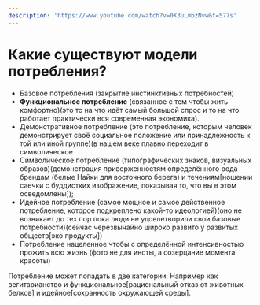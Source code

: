 ```yaml
---
description: 'https://www.youtube.com/watch?v=0K3uLmbzNvw&t=577s'
---
```


# Какие существуют модели потребления?

* Базовое потребления \(закрытие инстинктивных потребностей\)
* **Функциональное потребление** \(связанное с тем чтобы жить комфортно\)\(это то на что идёт самый большой спрос и то на что работает практически вся современная экономика\).
* Демонстративное потребление \(это потребление, которым человек демонстрирует своё социальное положение или принадлежность к той или иной группе\)\(в нашем веке плавно переходит в символическое
* Символическое потребление \(типографических знаков, визуальных образов\)\(демонстрация приверженностям определённого рода брендам \(белые Найки для восточного берега\) и течениям\[ношении саечки с буддистких изображение, показывая то, что вы в этом осведомлены\]\);
* Идейное потребление \(самое мощное и самое действенное потребление, которое подкреплено какой-то идеологией\)\(оно не возникает до тех пор пока люди не удовлетворили свои базовые потребности\)\(сейчас черезвычайно широко развито у развитых обществ\[эко продукты\]\)
* Потребление нацеленное чтобы с определённой интенсивностью прожить всю жизнь \(фото не для инсты, а созерцание момента красоты\)

Потребление может попадать в две категории: Например как вегитарианство и функциональное\[рациональный отказ от животных белков\] и идейное\[сохранность окружающей среды\].


